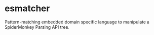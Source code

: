 esmatcher
=========

Pattern-matching embedded domain specific language to manipulate a SpiderMonkey Parsing API tree.
